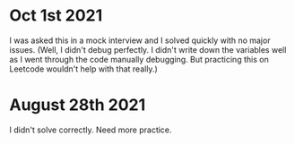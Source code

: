 # Oct 1st 2021
I was asked this in a mock interview and I solved quickly with no major issues. (Well, I didn't debug perfectly. I didn't
write down the variables well as I went through the code manually debugging. But practicing this on Leetcode wouldn't help
with that really.)

# August 28th 2021
I didn't solve correctly. Need more practice.
